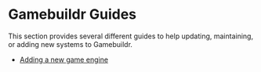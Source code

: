 # Gamebuildr Guides

This section provides several different guides to help updating, maintaining, or adding new systems to Gamebuildr.

* [Adding a new game engine](./add-game-engine.html)
